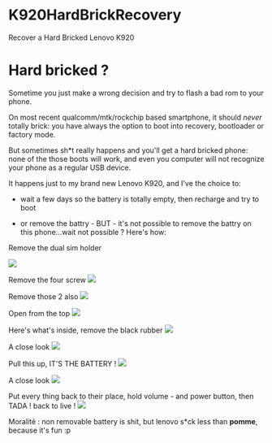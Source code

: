 # K920HardBrickRecovery
Recover a Hard Bricked Lenovo K920

# Hard bricked ?

Sometime you just make a wrong decision and try to flash a bad rom to your phone.

On most recent qualcomm/mtk/rockchip based smartphone, it should *never* totally brick: you have always the option to boot into recovery, bootloader or factory mode.

But sometimes sh\*t really happens and you'll get a hard bricked phone: none of the those boots will work, and even you computer will not recognize your phone as a regular USB device.

It happens just to my brand new Lenovo K920, and I've the choice to:

* wait a few days so the battery is totally empty, then recharge and try to boot

* or remove the battry - BUT - it's not possible to remove the battry on this phone...wait not possible ? Here's how:

Remove the dual sim holder

![](step01.jpg)

Remove the four screw
![](step02.jpg)

Remove those 2 also
![](step03.jpg)

Open from the top
![](step04.jpg)

Here's what's inside, remove the black rubber
![](step05.jpg)

A close look
![](step06.jpg)

Pull this up, IT'S THE BATTERY !
![](step07.jpg)

A close look
![](step08.jpg)

Put every thing back to their place, hold volume - and power button, then TADA ! back to live !
![](step09.jpg)

Moralité : non removable battery is shit, but lenovo s\*ck less than __pomme__, because it's fun :p


